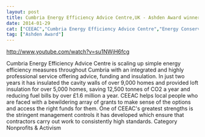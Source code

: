```yaml
---
layout: post
title: Cumbria Energy Efficiency Advice Centre,UK - Ashden Award winner
date: 2014-01-29
cat: ["CEEAC","Cumbria Energy Efficiency Advice Centre","Energy Conservation","insulation","Michael Kumhof"]
tag: ["Ashden Award"]
---
```


http://www.youtube.com/watch?v=su1NWjH6fcg  

Cumbria Energy Efficiency Advice Centre is scaling up simple energy efficiency measures throughout Cumbria with an integrated and highly professional service offering advice, funding and insulation. In just two years it has insulated the cavity walls of over 9,000 homes and provided loft insulation for over 5,000 homes, saving 12,500 tonnes of CO2 a year and reducing fuel bills by over £1.6 million a year. CEEAC helps local people who are faced with a bewildering array of grants to make sense of the options and access the right funds for them. One of CEEAC's greatest strengths is the stringent management controls it has developed which ensure that contractors carry out work to consistently high standards.
Category
Nonprofits & Activism